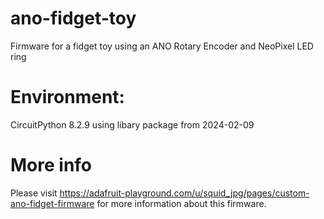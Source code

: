 # ano-fidget-toy
Firmware for a fidget toy using an ANO Rotary Encoder and NeoPixel LED ring

# Environment:
CircuitPython 8.2.9 using libary package from 2024-02-09

# More info
Please visit https://adafruit-playground.com/u/squid_jpg/pages/custom-ano-fidget-firmware for more information about this firmware.

